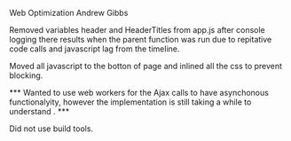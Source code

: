 Web Optimization Andrew Gibbs

Removed variables header and HeaderTitles from app.js after console logging there results when the parent function was run due to repitative code calls and javascript lag from the timeline.

Moved all javascript to the botton of page and inlined all the css to prevent blocking.



*** Wanted to use web workers for the Ajax calls to have asynchonous functionalyity, however the implementation is still taking a while to understand . ***

Did not use build tools.
